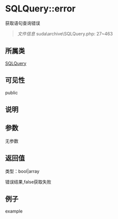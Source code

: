 # SQLQuery::error

获取语句查询错误

> *文件信息* suda\archive\SQLQuery.php: 27~463

## 所属类 

[SQLQuery](../SQLQuery.md)

## 可见性

 public 

## 说明




## 参数


无参数


## 返回值

类型：bool|array

 错误结果,false获取失败



## 例子

example